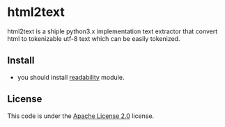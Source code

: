 # html2text
html2text is a shiple python3.x implementation text extractor that convert html to tokenizable utf-8 text which can be easily tokenized.


## Install
- you should install [readability](https://github.com/buriy/python-readability) module.

## License
This code is under the [Apache License 2.0](http://www.apache.org/licenses/LICENSE-2.0) license.
